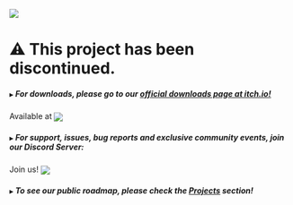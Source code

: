 ![](https://i.ibb.co/jvPHmX1/rect1660.png)

# ⚠️ This project has been discontinued.

##### `▶`  For **downloads**, please go to our [official downloads page at itch.io!](https://komodroid.itch.io/diskeo)

Available at   [<img valign="middle" src="https://img.shields.io/badge/Itch.io-v0.1.0-FA5C5C?style=for-the-badge&logo=itch.io">](https://komodroid.itch.io/diskeo)



##### `▶`   For support, issues, bug reports and exclusive community events, join our Discord Server:

Join us!  [<img valign="middle" src="https://img.shields.io/badge/Discord-Online:%20247-5865F2?style=for-the-badge&logo=discord">](https://discord.io/komodroid)


##### `▶`   To see our public roadmap, please check the [Projects](https://github.com/Komodroid-Games/Diskeo/projects) section! 

